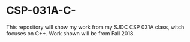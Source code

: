# CSP-031A-C-
This repository will show my work from my SJDC CSP 031A class, witch focuses on C++. Work shown will be from Fall 2018.
